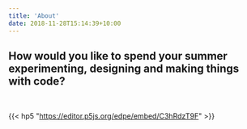 ```yaml
---
title: 'About'
date: 2018-11-28T15:14:39+10:00
---
```



## How would you like to spend your summer experimenting, designing and making things with code?

<br/>

{{< hp5 "https://editor.p5js.org/edpe/embed/C3hRdzT9F" >}}
